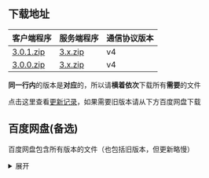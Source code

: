 ## 下载地址


| 客户端程序                                                   | 服务端程序                                                   | 通信协议版本 |
| ------------------------------------------------------------ | ------------------------------------------------------------ | ------------ |
| [3.0.1.zip](https://updater-for-minecraft.oss-cn-zhangjiakou.aliyuncs.com/updater-client-3.0.1.zip) | [3.x.zip](https://updater-for-minecraft.oss-cn-zhangjiakou.aliyuncs.com/updater-server-3.x.zip) | v4           |
| [3.0.0.zip](https://updater-for-minecraft.oss-cn-zhangjiakou.aliyuncs.com/updater-client-3.0.0.zip) | [3.x.zip](https://updater-for-minecraft.oss-cn-zhangjiakou.aliyuncs.com/updater-server-3.x.zip) | v4           |

**同一行内**的版本是**对应**的，所以请**横着依次**下载所有**需要**的文件

点击这里查看[更新记录](更新记录.md)，如果需要旧版本请从下方百度网盘下载

## 百度网盘(备选)

百度网盘包含所有版本的文件（也包括旧版本，但更新略慢）

<details>
<summary>展开</summary>

[https://pan.baidu.com/s/1x1CnsbJ5zCPjMg3qJ_-1nQ](https://pan.baidu.com/s/1x1CnsbJ5zCPjMg3qJ_-1nQ)（提取码**ml5k**）

### 3.x版本

| 客户端程序 | 服务端程序 | 通信协议版本 |
| ---------- | ---------- | ------------ |
| 3.0.0.zip  | 3.x.zip    | v4           |

### 2.x版本归档

| 热更新包                          | 静态服务端 | PHP服务端 | 客户端           | 小工具    | 通信协议 |
| --------------------------------- | ---------- | --------- | ---------------- | --------- | -------- |
| 2.8.4.zip                         | 2.8.zip    | 2.8.zip   | 2.1.3.zip        | 1.6.3.zip | v3       |
| 2.8.3.zip                         | 2.8.zip    | 2.8.zip   | 2.1.3.zip        | 1.6.2.zip | v3       |
| 2.8.2.zip                         | 2.8.zip    | 2.8.zip   | 2.1.3.zip        | 1.6.2.zip | v3       |
| 2.8.1.zip                         | 2.8.zip    | 2.8.zip   | 2.1.3.zip        | 1.6.2.zip | v3       |
| 2.8.1.zip                         | 2.8.zip    | 2.8.zip   | 2.1.3.zip        | 1.6.0.zip | v3       |
| 2.8.0.zip                         | 2.8.zip    | 2.8.zip   | 2.1.3.zip        | 1.6.0.zip | v3       |
| 2.7.0.zip                         | 2.5.zip    | 2.5.zip   | 2.1.3.zip        | 1.6.0.zip | v2.1     |
| 2.6.7f3.zip                       | 2.5.zip    | 2.5.zip   | 2.1.3.zip        | 1.6.0.zip | v2.1     |
| 2.6.5f2.zip / 2.6.5f2-Console.zip | 2.5.zip    | 2.5.zip   | 2.1.3.zip        | 1.6.0.zip | v2.1     |
| 2.6.5f1.zip / 2.6.5f1-Console.zip | 2.5.zip    | 2.5.zip   | 2.1.3.zip        | 1.6.0.zip | v2.1     |
| 2.6.3.zip / 2.6.3-Console.zip     | 2.5.zip    | 2.5.zip   | 2.1.3.zip        | 1.6.0.zip | v2.1     |
| 2.6.2.zip / 2.6.2-Console.zip     | 2.5.zip    | 2.5.zip   | 2.1.3.zip        | 1.6.0.zip | v2.1     |
| 2.6.1.zip / 2.6.1-Console.zip     | 2.5.zip    | 2.5.zip   | 2.1.3.zip        | 1.6.0.zip | v2.1     |
| 2.6.1.zip / 2.6.1-Console.zip     | 2.5.zip    | 2.5.zip   | 2.1.3.zip        | 1.5.1.zip | v2.1     |
| 2.6a3.zip / 2.6a3-Console.zip     | 2.5.zip    | 2.5.zip   | 2.1.2.zip        | 1.5.1.zip | v2.1     |
| 2.5.2.zip                         | 2.4.zip    | 2.3.zip   | 2.1.1.zip        | d1.3.zip  | v2       |
| 2.5.2.zip                         | 2.4.zip    | 2.3.zip   | 2.1.zip          | d1.3.zip  | v2       |
| 2.5.1.zip                         | 2.4.zip    | 2.3.zip   | 2.1.zip          | d1.3.zip  | v2       |
| 2.5.zip                           | 2.4.zip    | 2.3.zip   | 2.1.zip          | d1.3.zip  | v2       |
| 2.4.7.zip                         | 2.4.zip    | 2.3.zip   | 2.0.3(b0108).zip | d1.3.zip  | v2       |
| 已集成(v2.2.2)                    | 不支持     | 2.2.2.zip | 2.0.2(a1201).zip | 不需要    | v1       |
| 已集成(v2.2.1)                    | 不支持     | 2.2.1.zip | 2.0.1(a0922).zip | 不需要    | v1       |
| 已集成(v2.2.0)                    | 不支持     | 2.2.0.zip | 2.0.1(a0922).zip | 不需要    | v1       |
| 已集成(v2.1.2)                    | 不支持     | 2.1.2.zip | 2.0.1(a0922).zip | 不需要    | v1       |
| 已集成(v2.1.1)                    | 不支持     | 2.1.1.zip | 2.0.1(a0922).zip | 不需要    | v1       |
| 已集成(v2.1.0)                    | 不支持     | 2.1.0.zip | 2.0.1(a0922).zip | 不需要    | v1       |
| 已集成(v2.0.1)                    | 不支持     | 2.0.1.zip | 2.0(a0915).zip   | 不需要    | v1       |
| 已集成(v2.0.0)                    | 不支持     | 2.0.0.zip | 2.0(a0915).zip   | 不需要    | v1       |

</details>
